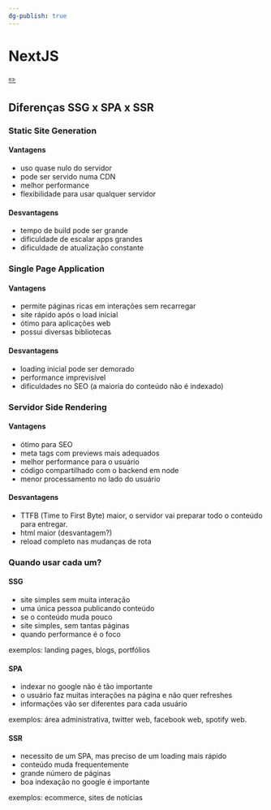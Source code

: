 ```yaml
---
dg-publish: true
---
```

# NextJS
[✏️](https://github.com/meleu/my-notes/edit/master/nextjs.md)

## Diferenças SSG x SPA x SSR

### Static Site Generation

#### Vantagens

- uso quase nulo do servidor
- pode ser servido numa CDN
- melhor performance
- flexibilidade para usar qualquer servidor

#### Desvantagens

- tempo de build pode ser grande
- dificuldade de escalar apps grandes
- dificuldade de atualização constante


### Single Page Application

#### Vantagens

- permite páginas ricas em interações sem recarregar
- site rápido após o load inicial
- ótimo para aplicações web
- possui diversas bibliotecas

#### Desvantagens

- loading inicial pode ser demorado
- performance imprevisível
- dificuldades no SEO (a maioria do conteúdo não é indexado)

### Servidor Side Rendering

#### Vantagens

- ótimo para SEO
- meta tags com previews mais adequados
- melhor performance para o usuário
- código compartilhado com o backend em node
- menor processamento no lado do usuário

#### Desvantagens

- TTFB (Time to First Byte) maior, o servidor vai preparar todo o conteúdo para entregar.
- html maior (desvantagem?)
- reload completo nas mudanças de rota


### Quando usar cada um?

#### SSG

- site simples sem muita interação
- uma única pessoa publicando conteúdo
- se o conteúdo muda pouco
- site simples, sem tantas páginas
- quando performance é o foco

exemplos: landing pages, blogs, portfólios

#### SPA

- indexar no google não é tão importante
- o usuário faz muitas interações na página e não quer refreshes
- informações vão ser diferentes para cada usuário

exemplos: área administrativa, twitter web, facebook web, spotify web.

#### SSR

- necessito de um SPA, mas preciso de um loading mais rápido
- conteúdo muda frequentemente
- grande número de páginas
- boa indexação no google é importante

exemplos: ecommerce, sites de notícias


